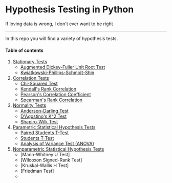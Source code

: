 # Hypothesis Testing in Python


If loving data is wrong, I don't ever want to be right

___

In this repo you will find a variety of hypothesis tests.

#### Table of contents

1. [Stationary Tests](#section-1)
    - [Augmented Dickey-Fuller Unit Root Test](#subsection-a)
    - [Kwiatkowski-Phillips-Schmidt-Shin](#subsection-b)
2. [Correlation Tests](#section-2)
    - [Chi-Squared Test](#subsection-a)
    - [Kendall's Rank Correlation](#subsection-b)
    - [Pearson's Correlation Coefficient](#subsection-c)
    - [Spearman's Rank Correlation](#subsection-d)
3. [Normality Tests](#section-3)
    - [Anderson-Darling Test](#subsection-a)
    - [D'Agostino's K^2 Test](#subsection-b)
    - [Shapiro-Wilk Test](#subsection-c)
4. [Parametric Statistical Hypothesis Tests](#section-4)
    - [Paired Students T-Test](#subsection-a)
    - [Students T-Test](#subsection-b)
    - [Analysis of Variance Test (ANOVA)](#subsection-c)
5. [Nonparametric Statistical Hypothesis Tests](#section-5)
    - [Mann-Whitney U Test]
    - [Wilcoxon Signed-Rank Test]
    - [Kruskal-Wallis H Test]
    - [Friedman Test]
    - 